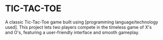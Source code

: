 # TIC-TAC-TOE
A classic Tic-Tac-Toe game built using [programming language/technology used]. This project lets two players compete in the timeless game of X's and O's, featuring a user-friendly interface and smooth gameplay.
